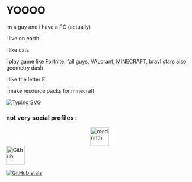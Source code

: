 # YOOOO

im a guy and i have a PC (actually)

i live on earth

i like cats

i play game like Fortnite, fall guys, VALorant, MINECRAFT, bravl stars also geometry dash

i like the letter E

i make resource packs for minecraft

[![Typing SVG](https://readme-typing-svg.demolab.com?font=Montserrat&pause=1000&width=435&lines=Touch+some+Grass)](https://git.io/typing-svg)
### not very social profiles :
<a href="https://modrinth.com/user/Cool_one"><img src="https://i.imgur.com/Wi0gG3J.png" alt="modrinth" width="50" style="display: block; margin: 0 auto;"></a> <a href="https://media.istockphoto.com/id/1356466745/vector/vector-illustration-coming-soon-banner-with-clock-sign.jpg?s=612x612&w=0&k=20&c=B3zjuvyrKLWPXmadC1TptchLH6et9P9-Nrr76Pia8Lo="><img src="https://cdn.modrinth.com/data/cached_images/6a00973cc7cd2f17e0cd884253512992b78cc304.png" alt="Github" width="50"></a> 

[![GitHub stats](https://github-readme-stats.vercel.app/apiCoool-one=anuraghazra)](https://github.com/anuraghazra/github-readme-stats)


